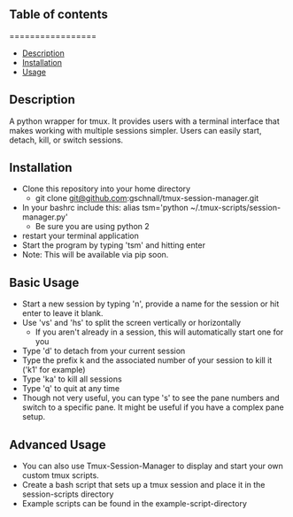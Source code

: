 ## Table of contents
=================
  * [Description](#description)
  * [Installation](#installation)
  * [Usage](#usage)

## Description
A python wrapper for tmux. It provides users with  a terminal interface that makes working with multiple sessions simpler. Users can easily start, detach, kill, or switch sessions.

## Installation
- Clone this repository into your home directory
  - git clone git@github.com:gschnall/tmux-session-manager.git
- In your bashrc include this: alias tsm='python ~/.tmux-scripts/session-manager.py'
  - Be sure you are using python 2
- restart your terminal application
- Start the program by typing 'tsm' and hitting enter
- Note: This will be available via pip soon.

## Basic Usage
- Start a new session by typing 'n', provide a name for the session or hit enter to leave it blank.
- Use 'vs' and 'hs' to split the screen vertically or horizontally
  - If you aren't already in a session, this will automatically start one for you
- Type 'd' to detach from your current session
- Type the prefix k and the associated number of your session to kill it ('k1' for example)
- Type 'ka' to kill all sessions
- Type 'q' to quit at any time
- Though not very useful, you can type 's' to see the pane numbers and switch to a specific pane. It might be useful if you have a complex pane setup.

## Advanced Usage
- You can also use Tmux-Session-Manager to display and start your own custom tmux scripts.
- Create a bash script that sets up a tmux session and place it in the session-scripts directory 
- Example scripts can be found in the example-script-directory
